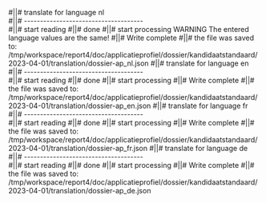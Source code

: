 #||# translate for language nl  
#||# -------------------------------------  
#||# start reading
#||# done
#||# start processing
WARNING The entered language values are the same!
#||# Write complete
#||# the file was saved to: /tmp/workspace/report4/doc/applicatieprofiel/dossier/kandidaatstandaard/2023-04-01/translation/dossier-ap_nl.json
#||# translate for language en  
#||# -------------------------------------  
#||# start reading
#||# done
#||# start processing
#||# Write complete
#||# the file was saved to: /tmp/workspace/report4/doc/applicatieprofiel/dossier/kandidaatstandaard/2023-04-01/translation/dossier-ap_en.json
#||# translate for language fr  
#||# -------------------------------------  
#||# start reading
#||# done
#||# start processing
#||# Write complete
#||# the file was saved to: /tmp/workspace/report4/doc/applicatieprofiel/dossier/kandidaatstandaard/2023-04-01/translation/dossier-ap_fr.json
#||# translate for language de  
#||# -------------------------------------  
#||# start reading
#||# done
#||# start processing
#||# Write complete
#||# the file was saved to: /tmp/workspace/report4/doc/applicatieprofiel/dossier/kandidaatstandaard/2023-04-01/translation/dossier-ap_de.json
